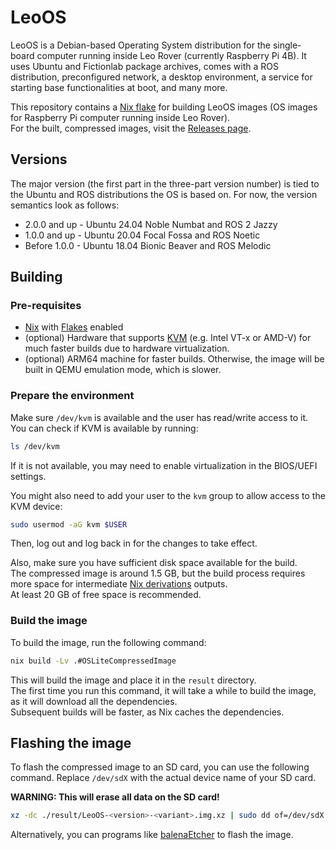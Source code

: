 # LeoOS
LeoOS is a Debian-based Operating System distribution for the single-board computer running inside Leo Rover (currently Raspberry Pi 4B). It uses Ubuntu and Fictionlab package archives, comes with a ROS distribution, preconfigured network, a desktop environment, a service for starting base functionalities at boot, and many more.

This repository contains a [Nix flake] for building LeoOS images (OS images for Raspberry Pi computer running inside Leo Rover). \
For the built, compressed images, visit the [Releases page](https://github.com/LeoRover/LeoOS/releases).

## Versions
The major version (the first part in the three-part version number) is tied to the Ubuntu and ROS distributions the OS is based on. For now, the version semantics look as follows:
* 2.0.0 and up - Ubuntu 24.04 Noble Numbat and ROS 2 Jazzy
* 1.0.0 and up - Ubuntu 20.04 Focal Fossa and ROS Noetic
* Before 1.0.0 - Ubuntu 18.04 Bionic Beaver and ROS Melodic

## Building
### Pre-requisites
* [Nix] with [Flakes] enabled
* (optional) Hardware that supports [KVM] (e.g. Intel VT-x or AMD-V) for much faster builds due to hardware virtualization.
* (optional) ARM64 machine for faster builds. Otherwise, the image will be built in QEMU emulation mode, which is slower.

### Prepare the environment
Make sure `/dev/kvm` is available and the user has read/write access to it. \
You can check if KVM is available by running:
```bash
ls /dev/kvm
```
If it is not available, you may need to enable virtualization in the BIOS/UEFI settings.

You might also need to add your user to the `kvm` group to allow access to the KVM device:
```bash
sudo usermod -aG kvm $USER
```
Then, log out and log back in for the changes to take effect.

Also, make sure you have sufficient disk space available for the build. \
The compressed image is around 1.5 GB, but the build process requires more space for intermediate [Nix derivations] outputs. \
At least 20 GB of free space is recommended.

### Build the image
To build the image, run the following command:
```bash
nix build -Lv .#OSLiteCompressedImage
```
This will build the image and place it in the `result` directory. \
The first time you run this command, it will take a while to build the image, as it will download all the dependencies. \
Subsequent builds will be faster, as Nix caches the dependencies.

## Flashing the image
To flash the compressed image to an SD card, you can use the following command. Replace `/dev/sdX` with the actual device name of your SD card.

**WARNING: This will erase all data on the SD card!**

```bash
xz -dc ./result/LeoOS-<version>-<variant>.img.xz | sudo dd of=/dev/sdX bs=4M status=progress
```

Alternatively, you can programs like [balenaEtcher] to flash the image.

[Nix flake]: https://nixos.wiki/wiki/Flakes
[Nix]: https://nixos.org/download.html
[Flakes]: https://nixos.wiki/wiki/Flakes
[KVM]: https://wiki.archlinux.org/title/KVM
[Nix derivations]: https://wiki.nixos.org/wiki/Derivations
[balenaEtcher]: https://etcher.balena.io
